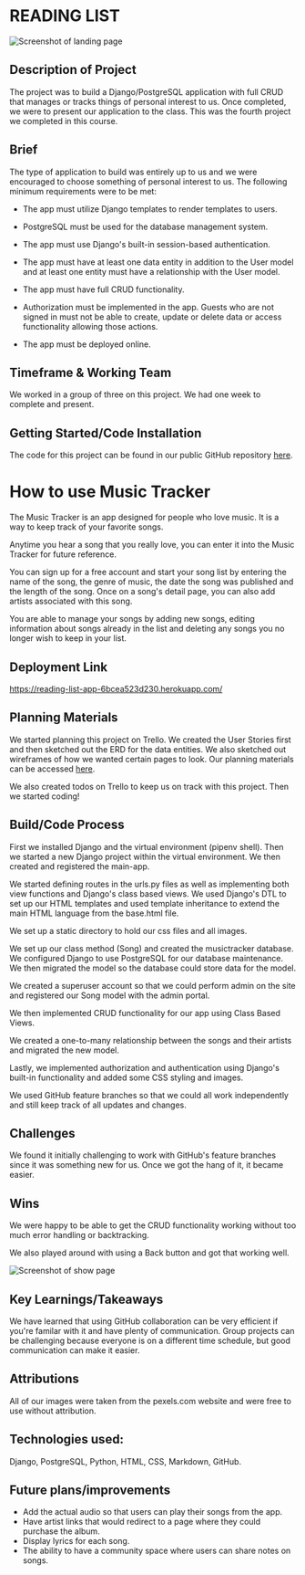# READING LIST

![Screenshot of landing page](./wsl.localhost_Ubuntu_home_chaoscgo_code_ga_projects_reading-list_Landing-Page-screenshot.png)

## Description of Project

The project was to build a Django/PostgreSQL application with full CRUD that manages or tracks things of personal interest to us.  Once completed, we were to present our application to the class.  This was the fourth project we completed in this course.

## Brief

The type of application to build was entirely up to us and we were encouraged to choose something of personal interest to us.  The following minimum requirements were to be met:

* The app must utilize Django templates to render templates to users.

* PostgreSQL must be used for the database management system.

* The app must use Django's built-in session-based authentication.

* The app must have at least one data entity in addition to the User model and at least one entity must have a relationship with the User model.  

* The app must have full CRUD functionality.

* Authorization must be implemented in the app.  Guests who are not signed in must not be able to create, update or delete data or access functionality allowing those actions.

* The app must be deployed online.

## Timeframe & Working Team

We worked in a group of three on this project.  We had one week to complete and present.

## Getting Started/Code Installation

The code for this project can be found in our public GitHub repository [here](https://github.com/chaoscgo/music-tracker.git).

# How to use Music Tracker

The Music Tracker is an app designed for people who love music.  It is a way to keep track of your favorite songs.

Anytime you hear a song that you really love, you can enter it into the Music Tracker for future reference.

You can sign up for a free account and start your song list by entering the name of the song, the genre of music, the date the song was published and the length of the song. Once on a song's detail page, you can also add artists associated with this song.

You are able to manage your songs by adding new songs, editing information about songs already in the list and deleting any songs you no longer wish to keep in your list.

## Deployment Link

https://reading-list-app-6bcea523d230.herokuapp.com/

## Planning Materials

We started planning this project on Trello.  We created the User Stories first and then sketched out the ERD for the data entities. We also sketched out wireframes of how we wanted certain pages to look.  Our planning materials can be accessed [here](https://trello.com/b/FIyQ3OaT/music-tracker).

We also created todos on Trello to keep us on track with this project.  Then we started coding!

## Build/Code Process

First we installed Django and the virtual environment (pipenv shell).  Then we started a new Django project within the virtual environment.  We then created and registered the main-app.

We started defining routes in the urls.py files as well as implementing both view functions and Django's class based views.  We used Django's DTL to set up our HTML templates and used template inheritance to extend the main HTML language from the base.html file.

We set up a static directory to hold our css files and all images.  

We set up our class method (Song) and created the musictracker database.  We configured Django to use PostgreSQL for our database maintenance.  We then migrated the model so the database could store data for the model.

We created a superuser account so that we could perform admin on the site and registered our Song model with the admin portal.

We then implemented CRUD functionality for our app using Class Based Views.

We created a one-to-many relationship between the songs and their artists and migrated the new model.

Lastly, we implemented authorization and authentication using Django's built-in functionality and added some CSS styling and images.

We used GitHub feature branches so that we could all work independently and still keep track of all updates and changes.

## Challenges

We found it initially challenging to work with GitHub's feature branches since it was something new for us.  Once we got the hang of it, it became easier.

## Wins

We were happy to be able to get the CRUD functionality working without too much error handling or backtracking.

We also played around with using a Back button and got that working well.

![Screenshot of show page](./wsl.localhost_Ubuntu_home_chaoscgo_code_ga_projects_reading-list_Show-Page-screenshot.png)

## Key Learnings/Takeaways

We have learned that using GitHub collaboration can be very efficient if you're familar with it and have plenty of communication.  Group projects can be challenging because everyone is on a different time schedule, but good communication can make it easier.

## Attributions

All of our images were taken from the pexels.com website and were free to use without attribution.

## Technologies used:

Django, PostgreSQL, Python, HTML, CSS, Markdown, GitHub.

## Future plans/improvements

* Add the actual audio so that users can play their songs from the app.
* Have artist links that would redirect to a page where they could purchase the album.
* Display lyrics for each song.
* The ability to have a community space where users can share notes on songs.